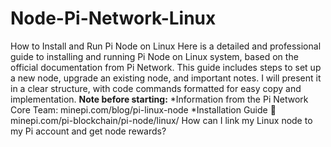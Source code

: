 # Node-Pi-Network-Linux
How to Install and Run Pi Node on Linux
Here is a detailed and professional guide to installing and running Pi Node on Linux system, based on the official documentation from Pi Network. This guide includes steps to set up a new node, upgrade an existing node, and important notes. I will present it in a clear structure, with code commands formatted for easy copy and implementation.
**Note before starting:**
*Information from the Pi Network Core Team: minepi.com/blog/pi-linux-node
*Installation Guide 🔗 minepi.com/pi-blockchain/pi-node/linux/
How can I link my Linux node to my Pi account and get node rewards?
